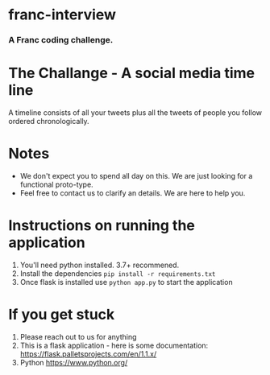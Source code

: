 # franc-interview

### A Franc coding challenge.

# The Challange - A social media time line
A timeline consists of all your tweets plus all the tweets of people you follow ordered chronologically.

# Notes
* We don't expect you to spend all day on this. We are just looking for a functional proto-type.
* Feel free to contact us to clarify an details. We are here to help you.

# Instructions on running the application

1. You'll need python installed. 3.7+ recommened.
2. Install the dependencies `pip install -r requirements.txt`
3. Once flask is installed use `python app.py` to start the application

# If you get stuck

1. Please reach out to us for anything
2. This is a flask application - here is some documentation: https://flask.palletsprojects.com/en/1.1.x/
3. Python https://www.python.org/
